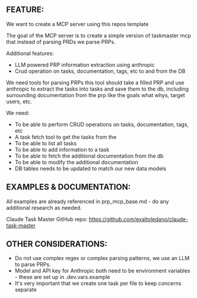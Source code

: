 ## FEATURE:

We want to create a MCP server using this repos template

The goal of the MCP server is to create a simple version of taskmaster mcp that instead of parsing PRDs we parse PRPs.

Additional features:

- LLM powered PRP information extraction using anthropic
- Crud operation on tasks, documentation, tags, etc to and from the DB

We need tools for parsing PRPs this tool should take a filled PRP and use anthropic to extract the tasks into tasks and save them to the db, including surrounding documentation from the prp like the goals what whys, target users, etc.

We need:

- To be able to perform CRUD operations on tasks, documentation, tags, etc
- A task fetch tool to get the tasks from the
- To be able to list all tasks
- To be able to add information to a task
- To be able to fetch the additional documentation from the db
- To be able to modify the additional documentation
- DB tables needs to be updated to match our new data models

## EXAMPLES & DOCUMENTATION:

All examples are already referenced in prp_mcp_base.md - do any additional research as needed.

Claude Task Master GitHub repo: https://github.com/eyaltoledano/claude-task-master

## OTHER CONSIDERATIONS:

- Do not use complex regex or complex parsing patterns, we use an LLM to parse PRPs.
- Model and API key for Anthropic both need to be environment variables - these are set up in .dev.vars.example
- It's very important that we create one task per file to keep concerns separate